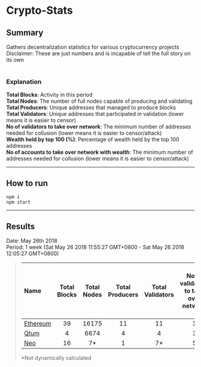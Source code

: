 # Crypto-Stats
## Summary
Gathers decentralization statistics for various cryptocurrency projects<br/>
Disclaimer: These are just numbers and is incapable of tell the full story on its own<br/>
<br/>
### Explanation
**Total Blocks**: Activity in this period<br/>
**Total Nodes**: The number of full nodes capable of producing and validating<br/>
**Total Producers**: Unique addresses that managed to produce blocks<br/>
**Total Validators**: Unique addresses that participated in validation (lower means it is easier to censor)<br/>
**No of validators to take over network**: The minimum number of addresses needed for collusion (lower means it is easier to censor/attack)<br/>
**Wealth held by top 100 (%)**: Percentage of wealth held by the top 100 addresses<br/>
**No of accounts to take over network with wealth**: The minimum number of addresses needed for collusion (lower means it is easier to censor/attack)<br/>

---
## How to run
`npm i`<br/>
`npm start`<br/>

---
## Results
Date: May 26th 2018<br/>
Period: 1 week (Sat May 26 2018 11:55:27 GMT+0800 - Sat May 26 2018 12:05:27 GMT+0800)<br/>
> |Name|Total Blocks|Total Nodes|Total Producers|Total Validators|No of validators to take over network|Wealth held by top 100 (%)|No of accounts to take over network with wealth|
> |:---|:---:|:---:|:---:|:---:|:---:|:---:|:---:|
> |[Ethereum](results/ethereum.results.md)|39|16175|11|11|3|34.504|-|
> |[Qtum](results/qtum.results.md)|4|6674|4|4|3|73.060|24|
> |[Neo](results/neo.results.md)|16|7*|1|7*|5|?|?|
> *Not dynamically calculated
